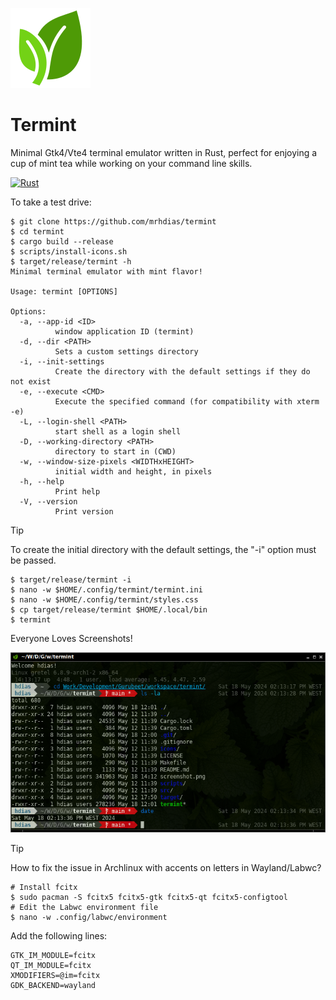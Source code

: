 ![Termint Logo](https://raw.githubusercontent.com/mrhdias/termint/main/icons/hicolor/64x64/apps/termint.svg)

# Termint
Minimal Gtk4/Vte4 terminal emulator written in Rust, perfect for enjoying a cup of mint tea while working on your command line skills.

[![Rust](https://github.com/mrhdias/termint/actions/workflows/rust.yml/badge.svg)](https://github.com/mrhdias/termint/actions/workflows/rust.yml)

To take a test drive:
```
$ git clone https://github.com/mrhdias/termint
$ cd termint
$ cargo build --release
$ scripts/install-icons.sh
$ target/release/termint -h
Minimal terminal emulator with mint flavor!

Usage: termint [OPTIONS]

Options:
  -a, --app-id <ID>
          window application ID (termint)
  -d, --dir <PATH>
          Sets a custom settings directory
  -i, --init-settings
          Create the directory with the default settings if they do not exist
  -e, --execute <CMD>
          Execute the specified command (for compatibility with xterm -e)
  -L, --login-shell <PATH>
          start shell as a login shell
  -D, --working-directory <PATH>
          directory to start in (CWD)
  -w, --window-size-pixels <WIDTHxHEIGHT>
          initial width and height, in pixels
  -h, --help
          Print help
  -V, --version
          Print version
```
> [!TIP]
> To create the initial directory with the default settings, the "-i" option must be passed.
```
$ target/release/termint -i
$ nano -w $HOME/.config/termint/termint.ini
$ nano -w $HOME/.config/termint/styles.css
$ cp target/release/termint $HOME/.local/bin
$ termint
```

Everyone Loves Screenshots!

![Termint Screenshot](https://raw.githubusercontent.com/mrhdias/termint/main/screenshot.png)

> [!TIP]
> How to fix the issue in Archlinux with accents on letters in Wayland/Labwc?
```
# Install fcitx
$ sudo pacman -S fcitx5 fcitx5-gtk fcitx5-qt fcitx5-configtool
# Edit the Labwc environment file
$ nano -w .config/labwc/environment
```
Add the following lines:
```
GTK_IM_MODULE=fcitx
QT_IM_MODULE=fcitx
XMODIFIERS=@im=fcitx
GDK_BACKEND=wayland
```
